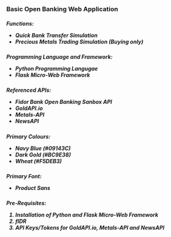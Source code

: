 <h3>Basic Open Banking Web Application</h3>

<h5>Functions:<br>
  <ul><li>Quick Bank Transfer Simulation</li>
    <li>Precious Metals Trading Simulation (Buying only)</li></ul></h5>

<h5>Programming Language and Framework:<br>
  <ul><li>Python Programming Langugae</li>
    <li>Flask Micro-Web Framework</li></ul></h5>

<h5>Referenced APIs:<br>
  <ul><li>Fidor Bank Open Banking Sanbox API</li>
  <li>GoldAPI.io</li>
  <li>Metals-API</li>
  <li>NewsAPI</li></ul></h5>
  
<h5>Primary Colours:<br>
  <ul><li>Navy Blue (#09143C)</li>
  <li>Dark Gold (#BC9E38)</li>
  <li>Wheat (#F5DEB3)</li></ul></h5>
  
  <h5>Primary Font:<br>
  <ul><li>Product Sans</li></ul></h5>
  
  <h5>Pre-Requisites:<br>
  <ol><li>Installation of Python and Flask Micro-Web Framework</li>
  <li>fIDR</li>
  <li>API Keys/Tokens for GoldAPI.io, Metals-API and NewsAPI</li></ol></h5>

